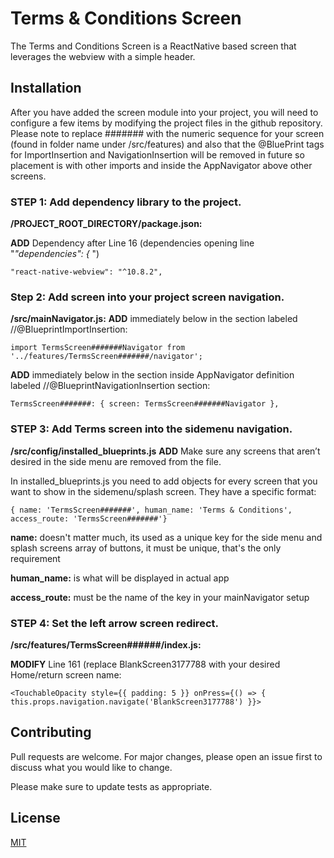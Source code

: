 # Terms & Conditions Screen

The Terms and Conditions Screen is a ReactNative based screen that leverages the webview with a simple header.
  
## Installation

After you have added the screen module into your project, you will need to configure a few items by modifying the project 
files in the github repository. Please note to replace ####### with the numeric sequence for your screen (found in folder name under /src/features) and also that the @BluePrint tags for ImportInsertion and NavigationInsertion will be removed in future so placement is with other imports and inside the AppNavigator above other screens.

### STEP 1: Add dependency library to the project.
**/PROJECT_ROOT_DIRECTORY/package.json:**

  **ADD** Dependency after Line 16 (dependencies opening line "_"dependencies": {_ ")
    
  ``` "react-native-webview": "^10.8.2", ```

### Step 2: Add screen into your project screen navigation.
  **/src/mainNavigator.js:** 
   **ADD** immediately below in the section labeled  //@BlueprintImportInsertion:  
   
   ```import TermsScreen#######Navigator from '../features/TermsScreen#######/navigator';```
   
   **ADD**  immediately below in the section inside AppNavigator definition labeled  //@BlueprintNavigationInsertion section:
   
   ```TermsScreen#######: { screen: TermsScreen#######Navigator },```
  
### STEP 3: Add Terms screen into the sidemenu navigation.  
  **/src/config/installed_blueprints.js**
  **ADD** 
    Make sure any screens that aren’t desired in the side menu are removed from the file.

   In installed_blueprints.js you need to add objects for every screen that you want to show in the sidemenu/splash screen.
   They have a specific format:
   
   ``` { name: 'TermsScreen#######', human_name: 'Terms & Conditions', access_route: 'TermsScreen#######'} ```
   
   **name:**  doesn't matter much, its used as a unique key for the side menu and splash screens array of 
   buttons, it must be unique, that's the only requirement
  
   **human_name:**  is what will be displayed in actual app
  
   **access_route:**  must be the name of the key in your mainNavigator setup  

### STEP 4: Set the left arrow screen redirect.
  **/src/features/TermsScreen######/index.js:**
 
  **MODIFY** Line 161 (replace BlankScreen3177788 with your desired Home/return screen name:

  ``` <TouchableOpacity style={{ padding: 5 }} onPress={() => { this.props.navigation.navigate('BlankScreen3177788') }}> ```

## Contributing
Pull requests are welcome. For major changes, please open an issue first to discuss what you would like to change.

Please make sure to update tests as appropriate.

## License
[MIT](https://choosealicense.com/licenses/mit/)
